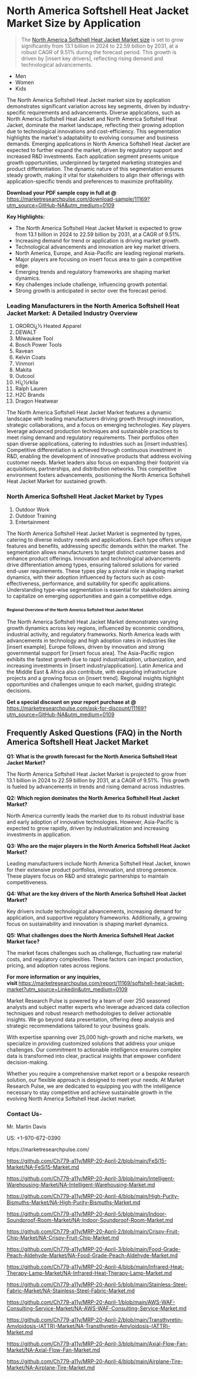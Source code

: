 <h1>North America Softshell Heat Jacket Market&nbsp;Size by Application</h1><blockquote><p>The <a href="https://marketresearchpulse.com/download-sample/11169?utm_source=GitHub-NA&amp;utm_medium=0109">North America Softshell Heat Jacket Market size</a> is set to grow significantly from 13.1 billion in 2024 to 22.59 billion by 2031, at a robust CAGR of 9.51% during the forecast period. This growth is driven by [insert key drivers], reflecting rising demand and technological advancements.</p></blockquote><ul><li>Men<li> Women<li> Kids</li></ul><p>The North America Softshell Heat Jacket market size by application demonstrates significant variation across key segments, driven by industry-specific requirements and advancements. Diverse applications, such as North America Softshell Heat Jacket and North America Softshell Heat Jacket, dominate the market landscape, reflecting their growing adoption due to technological innovations and cost-efficiency. This segmentation highlights the market's adaptability to evolving consumer and business demands. Emerging applications in North America Softshell Heat Jacket are expected to further expand the market, driven by regulatory support and increased R&D investments. Each application segment presents unique growth opportunities, underpinned by targeted marketing strategies and product differentiation. The dynamic nature of this segmentation ensures steady growth, making it vital for stakeholders to align their offerings with application-specific trends and preferences to maximize profitability.</p><p><strong>Download your PDF sample copy in full at @ </strong><a href="https://marketresearchpulse.com/download-sample/11169?utm_source=GitHub-NA&amp;utm_medium=0109">https://marketresearchpulse.com/download-sample/11169?utm_source=GitHub-NA&amp;utm_medium=0109</a></p><p><strong>Key Highlights: </strong></p><ul><li>The North America Softshell Heat Jacket Market is expected to grow from 13.1 billion in 2024 to 22.59 billion by 2031, at a CAGR of 9.51%.</li><li>Increasing demand for trend or application is driving market growth.</li><li>Technological advancements and innovation are key market drivers.</li><li>North America, Europe, and Asia-Pacific are leading regional markets.</li><li>Major players are focusing on insert focus area to gain a competitive edge.</li><li>Emerging trends and regulatory frameworks are shaping market dynamics.</li><li>Key challenges include challenge, influencing growth potential.</li><li>Strong growth is anticipated in sector over the forecast period.</li></ul><h3>Leading Manufacturers in the North America Softshell Heat Jacket Market: A Detailed Industry Overview</h3><ol><li>OROROï¿½ Heated Apparel</li><li>DEWALT</li><li>Milwaukee Tool</li><li>Bosch Power Tools</li><li>Ravean</li><li>Kelvin Coats</li><li>Vinmori</li><li>Makita</li><li>Outcool</li><li>Hï¿½rkila</li><li>Ralph Lauren</li><li>H2C Brands</li><li>Dragon Heatwear</li></ol><div class="flex max-w-full flex-col flex-grow"><div class="min-h-8 text-message flex w-full flex-col items-end gap-2 whitespace-normal break-words [.text-message+&amp;]:mt-5" dir="auto" data-message-author-role="assistant" data-message-id="fd8432e4-4910-450d-b182-61b7bfb0a01f" data-message-model-slug="gpt-4o"><div class="flex w-full flex-col gap-1 empty:hidden first:pt-[3px]"><div class="markdown prose w-full break-words dark:prose-invert light"><p>The North America Softshell Heat Jacket Market features a dynamic landscape with leading manufacturers driving growth through innovation, strategic collaborations, and a focus on emerging technologies. Key players leverage advanced production techniques and sustainable practices to meet rising demand and regulatory requirements. Their portfolios often span diverse applications, catering to industries such as [insert industries]. Competitive differentiation is achieved through continuous investment in R&amp;D, enabling the development of innovative products that address evolving customer needs. Market leaders also focus on expanding their footprint via acquisitions, partnerships, and distribution networks. This competitive environment fosters advancements, positioning the North America Softshell Heat Jacket Market for sustained growth.</p></div></div></div></div><h3>North America Softshell Heat Jacket Market by Types</h3><ol><li>Outdoor Work<li> Outdoor Training<li> Entertainment</li></ol><div class="flex max-w-full flex-col flex-grow"><div class="min-h-8 text-message flex w-full flex-col items-end gap-2 whitespace-normal break-words [.text-message+&amp;]:mt-5" dir="auto" data-message-author-role="assistant" data-message-id="084470be-0bb7-4664-bddf-5156b4f41249" data-message-model-slug="gpt-4o-mini"><div class="flex w-full flex-col gap-1 empty:hidden first:pt-[3px]"><div class="markdown prose w-full break-words dark:prose-invert light"><p>The North America Softshell Heat Jacket Market is segmented by types, catering to diverse industry needs and applications. Each type offers unique features and benefits, addressing specific demands within the market. The segmentation allows manufacturers to target distinct customer bases and enhance product offerings. Innovation and technological advancements drive differentiation among types, ensuring tailored solutions for varied end-user requirements. These types play a pivotal role in shaping market dynamics, with their adoption influenced by factors such as cost-effectiveness, performance, and suitability for specific applications. Understanding type-wise segmentation is essential for stakeholders aiming to capitalize on emerging opportunities and gain a competitive edge.</p></div></div></div></div><h3><span style="font-size: 11px;">Regional Overview of the North America Softshell Heat Jacket Market</span></h3><div class="flex max-w-full flex-col flex-grow"><div class="min-h-8 text-message flex w-full flex-col items-end gap-2 whitespace-normal break-words [.text-message+&amp;]:mt-5" dir="auto" data-message-author-role="assistant" data-message-id="e9038762-ce64-4e30-91c9-9bd413514231" data-message-model-slug="gpt-4o-mini"><div class="flex w-full flex-col gap-1 empty:hidden first:pt-[3px]"><div class="markdown prose w-full break-words dark:prose-invert light"><p>The North America Softshell Heat Jacket Market demonstrates varying growth dynamics across key regions, influenced by economic conditions, industrial activity, and regulatory frameworks. North America leads with advancements in technology and high adoption rates in industries like [insert example]. Europe follows, driven by innovation and strong governmental support for [insert focus area]. The Asia-Pacific region exhibits the fastest growth due to rapid industrialization, urbanization, and increasing investments in [insert industry/application]. Latin America and the Middle East &amp; Africa also contribute, with expanding infrastructure projects and a growing focus on [insert trend]. Regional insights highlight opportunities and challenges unique to each market, guiding strategic decisions.</p></div></div></div></div><p><strong>Get a special discount on your report purchase at @ </strong><a href="https://marketresearchpulse.com/ask-for-discount/11169?utm_source=GitHub-NA&amp;utm_medium=0109">https://marketresearchpulse.com/ask-for-discount/11169?utm_source=GitHub-NA&amp;utm_medium=0109</a></p><h2>Frequently Asked Questions (FAQ) in the North America Softshell Heat Jacket Market</h2><p><strong>Q1: What is the growth forecast for the North America Softshell Heat Jacket Market?</strong></p><p>The North America Softshell Heat Jacket Market is projected to grow from 13.1 billion in 2024 to 22.59 billion by 2031, at a CAGR of 9.51%. This growth is fueled by advancements in trends and rising demand across industries.</p><p><strong>Q2: Which region dominates the North America Softshell Heat Jacket Market?</strong></p><p>North America currently leads the market due to its robust industrial base and early adoption of innovative technologies. However, Asia-Pacific is expected to grow rapidly, driven by industrialization and increasing investments in application.</p><p><strong>Q3: Who are the major players in the North America Softshell Heat Jacket Market?</strong></p><p>Leading manufacturers include North America Softshell Heat Jacket, known for their extensive product portfolios, innovation, and strong presence. These players focus on R&amp;D and strategic partnerships to maintain competitiveness.</p><p><strong>Q4: What are the key drivers of the North America Softshell Heat Jacket Market?</strong></p><p>Key drivers include technological advancements, increasing demand for application, and supportive regulatory frameworks. Additionally, a growing focus on sustainability and innovation is shaping market dynamics.</p><p><strong>Q5: What challenges does the North America Softshell Heat Jacket Market face?</strong></p><p>The market faces challenges such as challenge, fluctuating raw material costs, and regulatory complexities. These factors can impact production, pricing, and adoption rates across regions.</p><p><strong>For more information or any inquiries, visit&nbsp;</strong><a href="https://marketresearchpulse.com/report/11169/softshell-heat-jacket-market?utm_source=Linkedin&utm_medium=0109">https://marketresearchpulse.com/report/11169/softshell-heat-jacket-market?utm_source=Linkedin&utm_medium=0109</a></p><p>Market Research Pulse is powered by a team of over 250 seasoned analysts and subject matter experts who leverage advanced data collection techniques and robust research methodologies to deliver actionable insights. We go beyond data presentation, offering deep analysis and strategic recommendations tailored to your business goals.</p><p>With expertise spanning over 25,000 high-growth and niche markets, we specialize in providing customized solutions that address your unique challenges. Our commitment to actionable intelligence ensures complex data is transformed into clear, practical insights that empower confident decision-making.</p><p>Whether you require a comprehensive market report or a bespoke research solution, our flexible approach is designed to meet your needs. At Market Research Pulse, we are dedicated to equipping you with the intelligence necessary to stay competitive and achieve sustainable growth in the evolving North America Softshell Heat Jacket market.</p><h3><strong>Contact Us-</strong></h3><p>Mr. Martin Davis</p><p>US: +1-970-672-0390</p><p>https://marketresearchpulse.com/</p><p><a href="https://github.com/Ch779-a11y/MRP-20-April-2/blob/main/FeSi15-Market/NA-FeSi15-Market.md">https://github.com/Ch779-a11y/MRP-20-April-2/blob/main/FeSi15-Market/NA-FeSi15-Market.md</a></p><p><a href="https://github.com/Ch779-a11y/MRP-20-April-3/blob/main/Intelligent-Warehousing-Market/NA-Intelligent-Warehousing-Market.md">https://github.com/Ch779-a11y/MRP-20-April-3/blob/main/Intelligent-Warehousing-Market/NA-Intelligent-Warehousing-Market.md</a></p><p><a href="https://github.com/Ch779-a11y/MRP-20-April-4/blob/main/High-Purity-Bismuths-Market/NA-High-Purity-Bismuths-Market.md">https://github.com/Ch779-a11y/MRP-20-April-4/blob/main/High-Purity-Bismuths-Market/NA-High-Purity-Bismuths-Market.md</a></p><p><a href="https://github.com/Ch779-a11y/MRP-20-April-5/blob/main/Indoor-Soundproof-Room-Market/NA-Indoor-Soundproof-Room-Market.md">https://github.com/Ch779-a11y/MRP-20-April-5/blob/main/Indoor-Soundproof-Room-Market/NA-Indoor-Soundproof-Room-Market.md</a></p><p><a href="https://github.com/Ch779-a11y/MRP-20-April-2/blob/main/Crispy-Fruit-Chip-Market/NA-Crispy-Fruit-Chip-Market.md">https://github.com/Ch779-a11y/MRP-20-April-2/blob/main/Crispy-Fruit-Chip-Market/NA-Crispy-Fruit-Chip-Market.md</a></p><p><a href="https://github.com/Ch779-a11y/MRP-20-April-3/blob/main/Food-Grade-Peach-Aldehyde-Market/NA-Food-Grade-Peach-Aldehyde-Market.md">https://github.com/Ch779-a11y/MRP-20-April-3/blob/main/Food-Grade-Peach-Aldehyde-Market/NA-Food-Grade-Peach-Aldehyde-Market.md</a></p><p><a href="https://github.com/Ch779-a11y/MRP-20-April-4/blob/main/Infrared-Heat-Therapy-Lamp-Market/NA-Infrared-Heat-Therapy-Lamp-Market.md">https://github.com/Ch779-a11y/MRP-20-April-4/blob/main/Infrared-Heat-Therapy-Lamp-Market/NA-Infrared-Heat-Therapy-Lamp-Market.md</a></p><p><a href="https://github.com/Ch779-a11y/MRP-20-April-5/blob/main/Stainless-Steel-Fabric-Market/NA-Stainless-Steel-Fabric-Market.md">https://github.com/Ch779-a11y/MRP-20-April-5/blob/main/Stainless-Steel-Fabric-Market/NA-Stainless-Steel-Fabric-Market.md</a></p><p><a href="https://github.com/Ch779-a11y/MRP-20-April-1/blob/main/AWS-WAF-Consulting-Service-Market/NA-AWS-WAF-Consulting-Service-Market.md">https://github.com/Ch779-a11y/MRP-20-April-1/blob/main/AWS-WAF-Consulting-Service-Market/NA-AWS-WAF-Consulting-Service-Market.md</a></p><p><a href="https://github.com/Ch779-a11y/MRP-20-April-2/blob/main/Transthyretin-Amyloidosis-(ATTR)-Market/NA-Transthyretin-Amyloidosis-(ATTR)-Market.md">https://github.com/Ch779-a11y/MRP-20-April-2/blob/main/Transthyretin-Amyloidosis-(ATTR)-Market/NA-Transthyretin-Amyloidosis-(ATTR)-Market.md</a></p><p><a href="https://github.com/Ch779-a11y/MRP-20-April-3/blob/main/Axial-Flow-Fan-Market/NA-Axial-Flow-Fan-Market.md">https://github.com/Ch779-a11y/MRP-20-April-3/blob/main/Axial-Flow-Fan-Market/NA-Axial-Flow-Fan-Market.md</a></p><p><a href="https://github.com/Ch779-a11y/MRP-20-April-4/blob/main/Airplane-Tire-Market/NA-Airplane-Tire-Market.md">https://github.com/Ch779-a11y/MRP-20-April-4/blob/main/Airplane-Tire-Market/NA-Airplane-Tire-Market.md</a></p>
